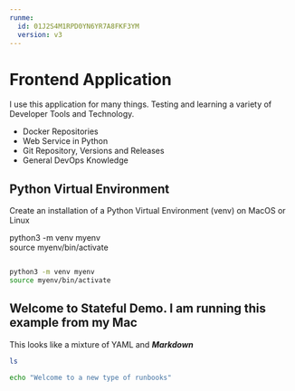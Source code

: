 ```yaml
---
runme:
  id: 01J2S4M1RPD0YN6YR7A8FKF3YM
  version: v3
---
```


# Frontend Application

I use this application for many things.  Testing and learning a variety of Developer Tools and Technology.

- Docker Repositories
- Web Service in Python
- Git Repository, Versions and Releases
- General DevOps Knowledge

## Python Virtual Environment

Create an installation of a Python Virtual Environment (venv) on MacOS or Linux

python3 -m venv myenv<br/>
source myenv/bin/activate<br/>

```sh {"id":"01J2SRBKF05FFR36YG2QDKT87D"}

```

```sh {"id":"01J2SRB4FQRA49XKVKMRKWFZNR"}
python3 -m venv myenv
source myenv/bin/activate
```

## Welcome to Stateful Demo.  I am running this example from my Mac

This looks like a mixture of YAML and ***Markdown***

```sh {"id":"01J2S4ZY5MXDAAWN0N4MSB09G1"}
ls
```

```sh {"id":"01J2S6WZW7NCPBWGWQE4MZ8NVS"}
echo "Welcome to a new type of runbooks" 
```


